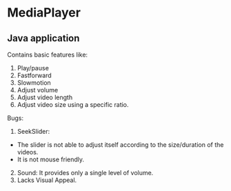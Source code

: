 # MediaPlayer

## Java application

Contains basic features like: 

1. Play/pause
2. Fastforward
3. Slowmotion
4. Adjust volume
5. Adjust video length
6. Adjust video size using a specific ratio.

Bugs:
1. SeekSlider: 
  * The slider is not able to adjust itself according to the size/duration of the videos.
  * It is not mouse friendly.
2. Sound: It provides only a single level of volume.
3. Lacks Visual Appeal.


